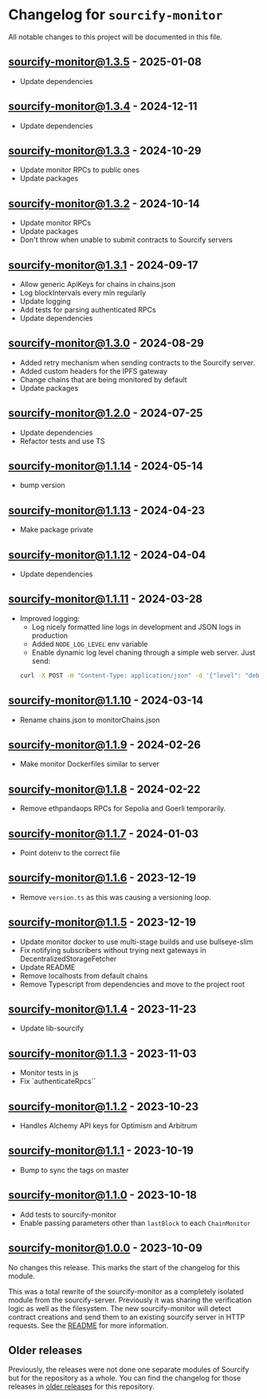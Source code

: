 # Changelog for `sourcify-monitor`

All notable changes to this project will be documented in this file.

## sourcify-monitor@1.3.5 - 2025-01-08

- Update dependencies


## sourcify-monitor@1.3.4 - 2024-12-11

- Update dependencies

## sourcify-monitor@1.3.3 - 2024-10-29

- Update monitor RPCs to public ones
- Update packages

## sourcify-monitor@1.3.2 - 2024-10-14

- Update monitor RPCs
- Update packages
- Don't throw when unable to submit contracts to Sourcify servers

## sourcify-monitor@1.3.1 - 2024-09-17

- Allow generic ApiKeys for chains in chains.json
- Log blockIntervals every min regularly
- Update logging
- Add tests for parsing authenticated RPCs
- Update dependencies

## sourcify-monitor@1.3.0 - 2024-08-29

- Added retry mechanism when sending contracts to the Sourcify server.
- Added custom headers for the IPFS gateway
- Change chains that are being monitored by default
- Update packages

## sourcify-monitor@1.2.0 - 2024-07-25

- Update dependencies
- Refactor tests and use TS

## sourcify-monitor@1.1.14 - 2024-05-14

- bump version

## sourcify-monitor@1.1.13 - 2024-04-23

- Make package private

## sourcify-monitor@1.1.12 - 2024-04-04

- Update dependencies

## sourcify-monitor@1.1.11 - 2024-03-28

- Improved logging:
  - Log nicely formatted line logs in development and JSON logs in production
  - Added `NODE_LOG_LEVEL` env variable
  - Enable dynamic log level chaning through a simple web server. Just send:
  ```bash
  curl -X POST -H "Content-Type: application/json" -d '{"level": "debug"}' http://localhost:3333
  ```

## sourcify-monitor@1.1.10 - 2024-03-14

- Rename chains.json to monitorChains.json

## sourcify-monitor@1.1.9 - 2024-02-26

- Make monitor Dockerfiles similar to server

## sourcify-monitor@1.1.8 - 2024-02-22

- Remove ethpandaops RPCs for Sepolia and Goerli temporarily.

## sourcify-monitor@1.1.7 - 2024-01-03

- Point dotenv to the correct file

## sourcify-monitor@1.1.6 - 2023-12-19

- Remove `version.ts` as this was causing a versioning loop.

## sourcify-monitor@1.1.5 - 2023-12-19

- Update monitor docker to use multi-stage builds and use bullseye-slim
- Fix notifying subscribers without trying next gateways in DecentralizedStorageFetcher
- Update README
- Remove localhosts from default chains
- Remove Typescript from dependencies and move to the project root

## sourcify-monitor@1.1.4 - 2023-11-23

- Update lib-sourcify

## sourcify-monitor@1.1.3 - 2023-11-03

- Monitor tests in js
- Fix `authenticateRpcs``

## sourcify-monitor@1.1.2 - 2023-10-23

- Handles Alchemy API keys for Optimism and Arbitrum

## sourcify-monitor@1.1.1 - 2023-10-19

- Bump to sync the tags on master

## sourcify-monitor@1.1.0 - 2023-10-18

- Add tests to sourcify-monitor
- Enable passing parameters other than `lastBlock` to each `ChainMonitor`

## sourcify-monitor@1.0.0 - 2023-10-09

No changes this release. This marks the start of the changelog for this module.

This was a total rewrite of the sourcify-monitor as a completely isolated module from the sourcify-server. Previously it was sharing the verification logic as well as the filesystem. The new sourcify-monitor will detect contract creations and send them to an existing sourcify server in HTTP requests. See the [README](./README.md) for more information.

## Older releases

Previously, the releases were not done one separate modules of Sourcify but for the repository as a whole.
You can find the changelog for those releases in [older releases](https://github.com/ethereum/sourcify/releases) for this repository.
